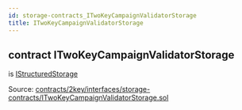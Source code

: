 ```yaml
---
id: storage-contracts_ITwoKeyCampaignValidatorStorage
title: ITwoKeyCampaignValidatorStorage
---
```


<div class="contract-doc"><div class="contract"><h2 class="contract-header"><span class="contract-kind">contract</span> ITwoKeyCampaignValidatorStorage</h2><p class="base-contracts"><span>is</span> <a href="IStructuredStorage.html">IStructuredStorage</a></p><div class="source">Source: <a href="https://github.com/2keynet/web3-alpha/blob/v0.0.3/contracts/2key/interfaces/storage-contracts/ITwoKeyCampaignValidatorStorage.sol" target="_blank">contracts/2key/interfaces/storage-contracts/ITwoKeyCampaignValidatorStorage.sol</a></div></div></div>
